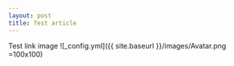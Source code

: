 ```yaml
---
layout: post
title: Test article
---
```


Test link image
![_config.yml]({{ site.baseurl }}/images/Avatar.png =100x100)

